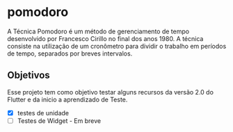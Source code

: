 # pomodoro

A Técnica Pomodoro é um método de gerenciamento de tempo desenvolvido por Francesco Cirillo no final dos anos 1980. A técnica consiste na utilização de um cronômetro para dividir o trabalho em períodos de tempo, separados por breves intervalos.


## Objetivos
Esse projeto tem como objetivo testar alguns recursos da versão 2.0  do Flutter e da inicio a aprendizado de Teste.
- [x] testes de unidade
- [ ] Testes de Widget - Em breve
